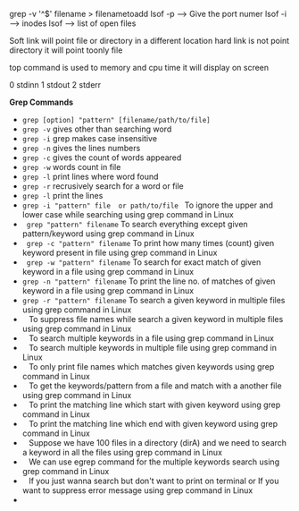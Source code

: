 grep -v '^$' filename > filenametoadd
lsof -p --> Give the port numer
lsof -i --> inodes
lsof --> list of open files

Soft link will point file or directory in a different location
hard link is not point directory it will point toonly file 

top command is used to memory and cpu time it will display on screen

0 stdinn
1 stdout
2 stderr

**Grep Commands**
- `grep [option] "pattern" [filename/path/to/file]`
- `grep -v` gives other than searching word 
- `grep -i` grep makes case insensitive
- `grep -n` gives the lines numbers
- `grep -c` gives the count of words appeared
- `grep -w` words count in file
- `grep -l` print lines where word found
- `grep -r` recrusively search for a word or file
- `grep -l` print the lines 
- `grep -i "pattern" file  or path/to/file ` To ignore the upper and lower case while searching using grep command in Linux
- ` grep "pattern" filename` To search everything except given pattern/keyword using grep command in Linux
- ` grep -c "pattern" filename` To print how many times (count) given keyword present in file using grep command in Linux
- ` grep -w "pattern" filename` To search for exact match of given keyword in a file using grep command in Linux
- ` grep -n "pattern" filename ` To print the line no. of matches of given keyword in a file using grep command in Linux
- ` grep -r "pattern" filename ` To search a given keyword in multiple files using grep command in Linux
- ` ` To suppress file names while search a given keyword in multiple files using grep command in Linux
- ` ` To search multiple keywords in a file using grep command in Linux
- ` ` To search multiple keywords in multiple file using grep command in Linux
- ` ` To only print file names which matches given keywords using grep command in Linux
- ` ` To get the keywords/pattern from a file and match with a another file using grep command in Linux
- ` ` To print the matching line which start with given keyword using grep command in Linux
- ` ` To print the matching line which end with given keyword using grep command in Linux
- ` ` Suppose we have 100 files in a directory (dirA) and we need to search a keyword in all the files using grep command in Linux
- ` ` We can use egrep command for the multiple keywords search using grep command in Linux
- ` ` If you just wanna search but don't want to print on terminal or If you want to suppress error message using grep command in Linux
- 



